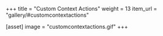 +++
title = "Custom Context Actions"
weight = 13
item_url = "gallery/#customcontextactions"

[asset]
  image = "customcontextactions.gif"
+++

